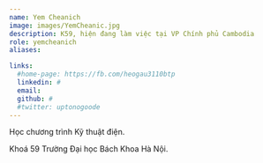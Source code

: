 ```yaml
---
name: Yem Cheanich
image: images/YemCheanic.jpg
description: K59, hiện đang làm việc tại VP Chính phủ Cambodia
role: yemcheanich
aliases:

links:
  #home-page: https://fb.com/heogau3110btp
  linkedin: #
  email: 
  github: #
  #twitter: uptonogoode
---
```


Học chương trình Kỹ thuật điện.

Khoá 59 Trường Đại học Bách Khoa Hà Nội.
